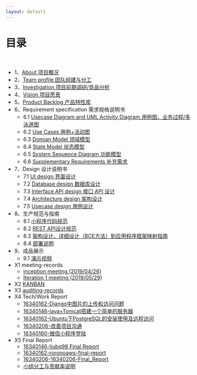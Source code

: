 ```yaml
---
layout: default
---
```


# [](#TOC)目录

&nbsp;&nbsp; 

* 1、[About 项目概况](01-about)
* 2、[Team profile 团队组建与分工](02-team-profile)
* 3、[Investigation 项目前期调研/竞品分析](03-investigation)
* 4、[Vision 项目愿景](04-vision)
* 5、[Product Backlog 产品特性库](05-product-backlog)
* 6、Requirement specification 需求规格说明书
    - 6.1 [Usecase Diagram and UML Activity Diagram 用例图，业务过程/多泳道图](06-01-usecase-diagram)
    - 6.2 [Use Cases 用例+活动图](06-02-use-cases)
    - 6.3 [Domian Model 领域模型](06-03-domain-model)
    - 6.4 [State Model 状态模型](06-04-state-model)
    - 6.5 [System Sequence Diagram 功能模型](06-05-system-sequence-diagram)
    - 6.6 [Supplementary Requirements 补充需求](06-06-supplementary-requirements)
* 7、Design 设计说明书
    - 7.1 [UI design 界面设计](07-01-ui-design)
    - 7.2 [Database design 数据库设计](http://tiandiyijian.top/2019/06/20/swsad-db/)
    - 7.3 [Interface API design 接口 API 设计](http://tiandiyijian.top/2019/06/19/swsad-api)
    - 7.4 [Architecture design 架构设计](07-04-software-architecture-document)
    - 7.5 [Usecase design 用例设计](07-05-usecase-design)
* 8、生产规范与指南
    - 8.1 [小程序代码规范](08-01-coding-standard)
    - 8.2 [REST API设计规范](08-02-RESTful-api-design-standard)
    - 8.3 [架构设计、详细设计（BCE方法）到应用程序框架映射指南](08-03-relationship-between-ECB-framework-directory-design-logic-archit)
    - 8.4 [部署说明](http://tiandiyijian.top/2019/06/21/swsad-deploy/)
* 9、成品展示
    - 9.1 [演示视频](http://tiandiyijian.top/2019/06/23/swsad-video/)
* X1 meeting-records
    - [inception meeting (2019/04/26)](X1-inception-meeting)
    - [Iteration 1 meeting (2019/05/29)](X1-iteration1-meeting)
* X2 [KANBAN](https://github.com/orgs/SSASGroup/projects)
* X3 [auditing-records](X3)
* X4 Tech/Work Report
   - [16340162-Django中图片的上传和访问问题](http://tiandiyijian.top/2019/06/22/swsad-django-img/)
   - [16340146-java+Tomcat搭建一个简单的服务器](https://blog.csdn.net/liubingqingsysu/article/details/92434363)
   - [16340162-Ubuntu下PostgreSQL的安装使用及远程访问](http://tiandiyijian.top/2019/06/22/swsad-postgresql/)
   - [16340206-改善项目沟通](https://16340206.github.io/%E6%94%B9%E5%96%84%E9%A1%B9%E7%9B%AE%E6%B2%9F%E9%80%9A)
   - [16340160-微信小程序登陆](https://blog.csdn.net/qq_36315626/article/details/93559829)
* X5 Final Report
   - [16340146-liubq98 Final Report](https://blog.csdn.net/liubingqingsysu/article/details/92436378)
   - [16340162-roronoaws-final-report](http://tiandiyijian.top/2019/06/23/swsad-final-report/)
   - [16340206-16340206-Final_Report](https://github.com/16340206/16340206.github.io/blob/master/16340206_Final_Report.md)
   - [小组分工与贡献率说明](X5-teamwork-profile)
